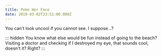 ```yaml
---
title: Poke Her Face
date: 2019-03-02T23:51:00.000Z
---
```


You can't look uncool if you cannot see. I suppose...?

::: hidden
You know what else would be fun instead of going to the beach? Visiting a doctor and checking if I destroyed my eye, that sounds cool, doesn't it? Right?
:::
